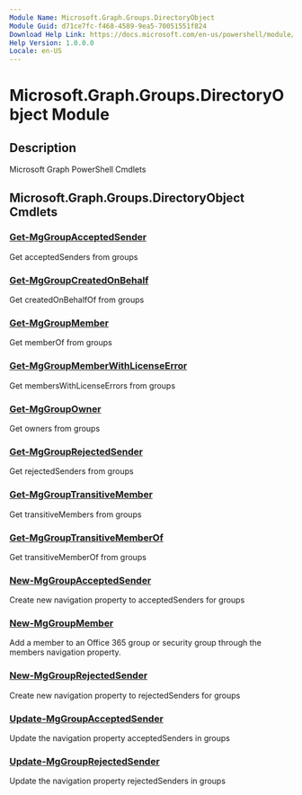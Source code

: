 ```yaml
---
Module Name: Microsoft.Graph.Groups.DirectoryObject
Module Guid: d71ce7fc-f468-4589-9ea5-70051551f824
Download Help Link: https://docs.microsoft.com/en-us/powershell/module/microsoft.graph.groups.directoryobject
Help Version: 1.0.0.0
Locale: en-US
---
```


# Microsoft.Graph.Groups.DirectoryObject Module
## Description
Microsoft Graph PowerShell Cmdlets

## Microsoft.Graph.Groups.DirectoryObject Cmdlets
### [Get-MgGroupAcceptedSender](Get-MgGroupAcceptedSender.md)
Get acceptedSenders from groups

### [Get-MgGroupCreatedOnBehalf](Get-MgGroupCreatedOnBehalf.md)
Get createdOnBehalfOf from groups

### [Get-MgGroupMember](Get-MgGroupMember.md)
Get memberOf from groups

### [Get-MgGroupMemberWithLicenseError](Get-MgGroupMemberWithLicenseError.md)
Get membersWithLicenseErrors from groups

### [Get-MgGroupOwner](Get-MgGroupOwner.md)
Get owners from groups

### [Get-MgGroupRejectedSender](Get-MgGroupRejectedSender.md)
Get rejectedSenders from groups

### [Get-MgGroupTransitiveMember](Get-MgGroupTransitiveMember.md)
Get transitiveMembers from groups

### [Get-MgGroupTransitiveMemberOf](Get-MgGroupTransitiveMemberOf.md)
Get transitiveMemberOf from groups

### [New-MgGroupAcceptedSender](New-MgGroupAcceptedSender.md)
Create new navigation property to acceptedSenders for groups

### [New-MgGroupMember](New-MgGroupMember.md)
Add a member to an Office 365 group or security group through the members navigation property.

### [New-MgGroupRejectedSender](New-MgGroupRejectedSender.md)
Create new navigation property to rejectedSenders for groups

### [Update-MgGroupAcceptedSender](Update-MgGroupAcceptedSender.md)
Update the navigation property acceptedSenders in groups

### [Update-MgGroupRejectedSender](Update-MgGroupRejectedSender.md)
Update the navigation property rejectedSenders in groups

